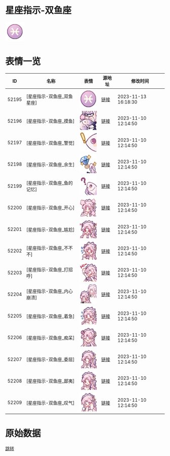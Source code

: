 # 星座指示-双鱼座

<img src="./cover.png" height="60" alt="cover" />

# 表情一览

|ID|名称|表情|源地址|修改时间|
|----|----|----|----|----|
|52195|[星座指示-双鱼座_双鱼星座]|<img src="./pic/052195_%5B星座指示-双鱼座_双鱼星座%5D.png" height="60" alt="双鱼星座"/>|[链接](https://i0.hdslb.com/bfs/garb/1a68f1473de8d299e1ccec054ccee085130602c2.png)|2023-11-13 16:18:30|
|52196|[星座指示-双鱼座_摸鱼]|<img src="./pic/052196_%5B星座指示-双鱼座_摸鱼%5D.png" height="60" alt="摸鱼"/>|[链接](https://i0.hdslb.com/bfs/garb/1a63218e9d78c26e0ceda1ff384b995ac359180b.png)|2023-11-10 12:14:50|
|52197|[星座指示-双鱼座_警觉]|<img src="./pic/052197_%5B星座指示-双鱼座_警觉%5D.png" height="60" alt="警觉"/>|[链接](https://i0.hdslb.com/bfs/garb/388b13a1129d98f58d148ddff25f4b437eb23240.png)|2023-11-10 12:14:50|
|52198|[星座指示-双鱼座_余生]|<img src="./pic/052198_%5B星座指示-双鱼座_余生%5D.png" height="60" alt="余生"/>|[链接](https://i0.hdslb.com/bfs/garb/a35ad8758f1ea390a39f48b277a9f1fed2451960.png)|2023-11-10 12:14:50|
|52199|[星座指示-双鱼座_鱼的记忆]|<img src="./pic/052199_%5B星座指示-双鱼座_鱼的记忆%5D.png" height="60" alt="鱼的记忆"/>|[链接](https://i0.hdslb.com/bfs/garb/1e6a03b731c3f26e6d9ed0ae06223d9790033470.png)|2023-11-10 12:14:50|
|52200|[星座指示-双鱼座_开心]|<img src="./pic/052200_%5B星座指示-双鱼座_开心%5D.png" height="60" alt="开心"/>|[链接](https://i0.hdslb.com/bfs/garb/451a7a0959ca99a0e05eec086db7ef445215ea8b.png)|2023-11-10 12:14:50|
|52201|[星座指示-双鱼座_尴尬]|<img src="./pic/052201_%5B星座指示-双鱼座_尴尬%5D.png" height="60" alt="尴尬"/>|[链接](https://i0.hdslb.com/bfs/garb/a7606a5444a9a015469e835d96a61ac84f80a15f.png)|2023-11-10 12:14:50|
|52202|[星座指示-双鱼座_不不不]|<img src="./pic/052202_%5B星座指示-双鱼座_不不不%5D.png" height="60" alt="不不不"/>|[链接](https://i0.hdslb.com/bfs/garb/f3b3ebe34f5bcf40ab5453b890ebad83946eaa9a.png)|2023-11-10 12:14:50|
|52203|[星座指示-双鱼座_打招呼]|<img src="./pic/052203_%5B星座指示-双鱼座_打招呼%5D.png" height="60" alt="打招呼"/>|[链接](https://i0.hdslb.com/bfs/garb/8addfbdbc20d133457d8dcadaa02c511a5000a8d.png)|2023-11-10 12:14:50|
|52204|[星座指示-双鱼座_内心崩溃]|<img src="./pic/052204_%5B星座指示-双鱼座_内心崩溃%5D.png" height="60" alt="内心崩溃"/>|[链接](https://i0.hdslb.com/bfs/garb/fd96ce59475036a03b61b8274f5454bac82cf230.png)|2023-11-10 12:14:50|
|52205|[星座指示-双鱼座_着急]|<img src="./pic/052205_%5B星座指示-双鱼座_着急%5D.png" height="60" alt="着急"/>|[链接](https://i0.hdslb.com/bfs/garb/3bd700359b6edb642ff7ce6241ee9523752001e0.png)|2023-11-10 12:14:50|
|52206|[星座指示-双鱼座_痴呆]|<img src="./pic/052206_%5B星座指示-双鱼座_痴呆%5D.png" height="60" alt="痴呆"/>|[链接](https://i0.hdslb.com/bfs/garb/c341023eeb92cb7c2968ba05b682434cd837721b.png)|2023-11-10 12:14:50|
|52207|[星座指示-双鱼座_委屈]|<img src="./pic/052207_%5B星座指示-双鱼座_委屈%5D.png" height="60" alt="委屈"/>|[链接](https://i0.hdslb.com/bfs/garb/dd51e87d19ab0c175370a6a0a8d2c6adc9e9fb9a.png)|2023-11-10 12:14:50|
|52208|[星座指示-双鱼座_鄙夷]|<img src="./pic/052208_%5B星座指示-双鱼座_鄙夷%5D.png" height="60" alt="鄙夷"/>|[链接](https://i0.hdslb.com/bfs/garb/a57b3f0f7994f7521b57cfd52608075be8b77193.png)|2023-11-10 12:14:50|
|52209|[星座指示-双鱼座_叹气]|<img src="./pic/052209_%5B星座指示-双鱼座_叹气%5D.png" height="60" alt="叹气"/>|[链接](https://i0.hdslb.com/bfs/garb/4ce332d7eb4ba5c5f737cb2c44b0f6fefa17a35a.png)|2023-11-10 12:14:50|

# 原始数据

[跳转](./raw.json)

